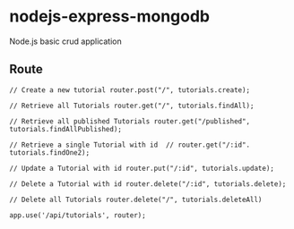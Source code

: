 # nodejs-express-mongodb
Node.js basic crud application

## Route

`// Create a new tutorial
router.post("/", tutorials.create);`

`// Retrieve all Tutorials
router.get("/", tutorials.findAll);`

`// Retrieve all published Tutorials
router.get("/published", tutorials.findAllPublished);`

`// Retrieve a single Tutorial with id 
// router.get("/:id". tutorials.findOne2);`

`// Update a Tutorial with id
router.put("/:id", tutorials.update);`

`// Delete a Tutorial with id
router.delete("/:id", tutorials.delete);`

`// Delete all Tutorials
router.delete("/", tutorials.deleteAll)`

`app.use('/api/tutorials', router);`


